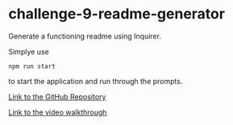 # challenge-9-readme-generator

Generate a functioning readme using Inquirer.

Simplye use

`npm run start`

to start the application and run through the prompts.

[Link to the GitHub Repository](https://github.com/joejhansen/challenge-9-readme-generator)

[Link to the video walkthrough](https://www.youtube.com/watch?v=oJXrGGFZTJU)